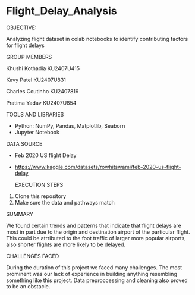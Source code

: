 # Flight_Delay_Analysis

OBJECTIVE:

Analyzing flight dataset in colab notebooks to identify contributing factors for flight delays 

GROUP MEMBERS

Khushi Kothadia KU2407U415

Kavy Patel KU2407U831

Charles Coutinho KU2407819

Pratima Yadav KU2407U854

TOOLS AND LIBRARIES
- Python: NumPy, Pandas, Matplotlib, Seaborn
- Jupyter Notebook

DATA SOURCE
- Feb 2020 US flight Delay
- https://www.kaggle.com/datasets/rowhitswami/feb-2020-us-flight-delay


  EXECUTION STEPS
1. Clone this repository
2. Make sure the data and pathways match

SUMMARY

We found certain trends and patterns that indicate that flight delays are most in part due to the origin and destination airport of the particular flight. This could be atrributed to the foot traffic of larger more popular airports, also shorter flights are more likely to be delayed.

CHALLENGES FACED

During the duration of this project we faced many challenges. The most prominent was our lack of experience in building anything resembling something like this project. Data preproccessing and cleaning also proved to be an obstacle.
